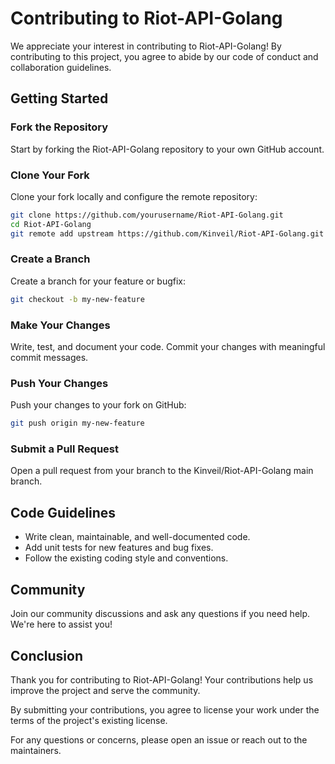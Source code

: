 # Contributing to Riot-API-Golang

We appreciate your interest in contributing to Riot-API-Golang! By contributing to this project, you agree to abide by our code of conduct and collaboration guidelines.

## Getting Started

### Fork the Repository

Start by forking the Riot-API-Golang repository to your own GitHub account.

### Clone Your Fork

Clone your fork locally and configure the remote repository:

```bash
git clone https://github.com/yourusername/Riot-API-Golang.git
cd Riot-API-Golang
git remote add upstream https://github.com/Kinveil/Riot-API-Golang.git
```

### Create a Branch

Create a branch for your feature or bugfix:

```bash
git checkout -b my-new-feature
```

### Make Your Changes

Write, test, and document your code. Commit your changes with meaningful commit messages.

### Push Your Changes

Push your changes to your fork on GitHub:

```bash
git push origin my-new-feature
```

### Submit a Pull Request

Open a pull request from your branch to the Kinveil/Riot-API-Golang main branch.

## Code Guidelines

- Write clean, maintainable, and well-documented code.
- Add unit tests for new features and bug fixes.
- Follow the existing coding style and conventions.

## Community

Join our community discussions and ask any questions if you need help. We're here to assist you!

## Conclusion

Thank you for contributing to Riot-API-Golang! Your contributions help us improve the project and serve the community.

By submitting your contributions, you agree to license your work under the terms of the project's existing license.

For any questions or concerns, please open an issue or reach out to the maintainers.
